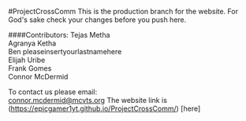 #ProjectCrossComm
This is the production branch for the website. For God's sake check your changes before you push here.

####Contributors:
Tejas Metha  
Agranya Ketha  
Ben pleaseinsertyourlastnamehere  
Elijah Uribe  
Frank Gomes  
Connor McDermid

To contact us please email:  
connor.mcdermid@mcvts.org
The website link is (https://epicgamer1yt.github.io/ProjectCrossComm/) [here]
